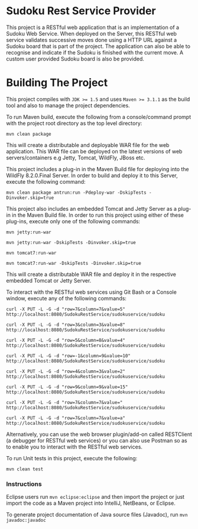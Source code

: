 Sudoku Rest Service Provider
=============================

This project is a RESTful web application that is an implementation of a Sudoku Web Service. When deployed on the Server, this RESTful web
service validates successive moves done using a HTTP URL against a Sudoku board that is part of the project. The application can also be able
to recognise and indicate if the Sudoku is finished with the current move. A custom user provided Sudoku board is also be provided.

Building The Project
====================

This project compiles with ```JDK >= 1.5``` and uses ```Maven >= 3.1.1``` as the build tool and also to manage the project dependencies.

To run Maven build, execute the following from a console/command prompt with the project root directory as the top level directory:

```mvn clean package```

This will create a distributable and deployable WAR file for the web application. This WAR file can be deployed on the latest versions of web servers/containers e.g Jetty, Tomcat, WildFly, JBoss etc.

This project includes a plug-in in the Maven Build file for deploying into the WildFly 8.2.0.Final Server. In order to build and deploy it to this Server, execute the following command:

```mvn clean package antrun:run -Pdeploy-war -DskipTests -Dinvoker.skip=true```

This project also includes an embedded Tomcat and Jetty Server as a plug-in in the Maven Build file. In order to run this project using either of these plug-ins, execute only one of the following commands:

```mvn jetty:run-war```

```mvn jetty:run-war -DskipTests -Dinvoker.skip=true```

```mvn tomcat7:run-war```

```mvn tomcat7:run-war -DskipTests -Dinvoker.skip=true```

This will create a distributable WAR file and deploy it in the respective embedded Tomcat or Jetty Server.

To interact with the RESTful web services using Git Bash or a Console window, execute any of the following commands:

`curl -X PUT -L -G -d "row=7&column=7&value=5" http://localhost:8080/SudokuRestService/sudokuservice/sudoku`

`curl -X PUT -L -G -d "row=3&column=3&value=8" http://localhost:8080/SudokuRestService/sudokuservice/sudoku`

`curl -X PUT -L -G -d "row=5&column=8&value=4" http://localhost:8080/SudokuRestService/sudokuservice/sudoku`

`curl -X PUT -L -G -d "row=-1&column=9&value=10" http://localhost:8080/SudokuRestService/sudokuservice/sudoku`

`curl -X PUT -L -G -d "row=4&column=3&value=2" http://localhost:8080/SudokuRestService/sudokuservice/sudoku`

`curl -X PUT -L -G -d "row=9&column=9&value=15" http://localhost:8080/SudokuRestService/sudokuservice/sudoku`

`curl -X PUT -L -G -d "row=7&column=7&value=" http://localhost:8080/SudokuRestService/sudokuservice/sudoku`

`curl -X PUT -L -G -d "row=7&column=7&value=a" http://localhost:8080/SudokuRestService/sudokuservice/sudoku`

Alternatively, you can use the web browser plugin/add-on called RESTClient (a debugger for RESTful web services) or you can also use Postman so as
to enable you to interact with the RESTful web services.

To run Unit tests in this project, execute the following:

```mvn clean test```

### Instructions

Eclipse users run `mvn eclipse:eclipse` and then import the project or just import the code as a Maven project into IntelliJ, NetBeans, or Eclipse.

To generate project documentation of Java source files (Javadoc), run `mvn javadoc:javadoc`